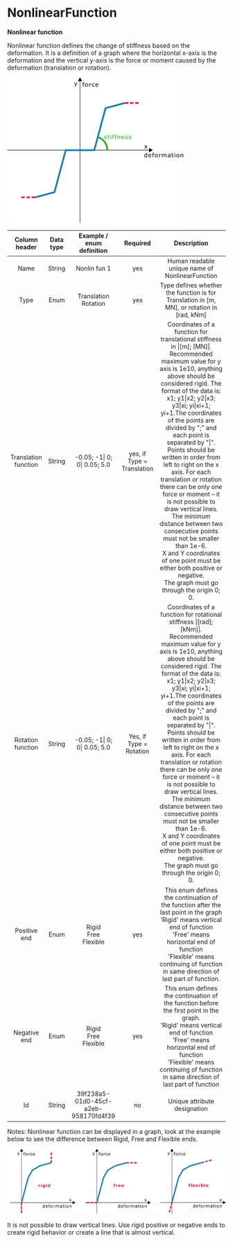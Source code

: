 # NonlinearFunction

**Nonlinear function**

Nonlinear function defines the change of stiffness based on the deformation. It is a definition of a graph where the horizontal x-axis is the deformation and the vertical y-axis is the force or moment caused by the deformation (translation or rotation).

![](../.gitbook/assets/28_nonlinearFunc-introduction.png)

| Column header| Data type | Example / enum definition | Required | Description |
| :---: | :---: | :---: | :---: | :---: |
| Name | String |Nonlin fun 1 | yes | Human readable unique name of NonlinearFunction |
| Type | Enum | Translation<br>Rotation | yes | Type defines whether the function is for Translation in [m, MN], or rotation in [rad, kNm] |
| Translation function | String | -0.05; -1\| 0; 0\| 0.05; 5.0 | yes, if Type = Translation | Coordinates of a function for translational stiffness in \|[m]; [MN]\|.<br>Recommended maximum value for y axis is 1e10, anything above should be considered rigid. The format of the data is: x1; y1\|x2; y2\|x3; y3\|xi; yi\|xi+1; yi+1.The coordinates of the points are divided by ";" and each point is separated by "\|". Points should be written in order from left to right on the x axis. For each translation or rotation there can be only one force or moment – it is not possible to draw vertical lines. The minimum distance between two consecutive points must not be smaller than 1e-6.<br>X and Y coordinates of one point must be either both positive or negative.<br>The graph must go through the origin 0; 0. |
| Rotation function | String | -0.05; -1\| 0; 0\| 0.05; 5.0 | Yes, if Type = Rotation | Coordinates of a function for rotational stiffness \|[rad]; [kNm]\|.<br>Recommended maximum value for y axis is 1e10, anything above should be considered rigid. The format of the data is: x1; y1\|x2; y2\|x3; y3\|xi; yi\|xi+1; yi+1.The coordinates of the points are divided by ";" and each point is separated by "\|". Points should be written in order from left to right on the x axis. For each translation or rotation there can be only one force or moment – it is not possible to draw vertical lines. The minimum distance between two consecutive points must not be smaller than 1e-6.<br>X and Y coordinates of one point must be either both positive or negative.<br>The graph must go through the origin 0; 0.
| Positive end | Enum | Rigid<br>Free<br>Flexible | yes | This enum defines the continuation of the function after the last point in the graph<br>'Rigid' means vertical end of function<br>'Free' means horizontal end of function<br>'Flexible' means continuing of function in same direction of last part of function. | 
| Negative end | Enum | Rigid<br>Free<br>Flexible | yes | This enum defines the continuation of the function before the first point in the graph. <br>'Rigid' means vertical end of function<br>'Free' means horizontal end of function<br>'Flexible' means continuing of function in same direction of last part of function |
| Id | String | 39f238a5-01d0-45cf-a2eb-958170fd4f39 | no | Unique attribute designation |


Notes:
Nonlinear function can be displayed in a graph, look at the example below to see the difference between Rigid, Free and Flexible ends.  
 
![image](../.gitbook/assets/28_nonlinearFun-note1.png)

It is not possible to draw vertical lines. Use rigid positive or negative ends to create rigid behavior or create a line that is almost vertical.